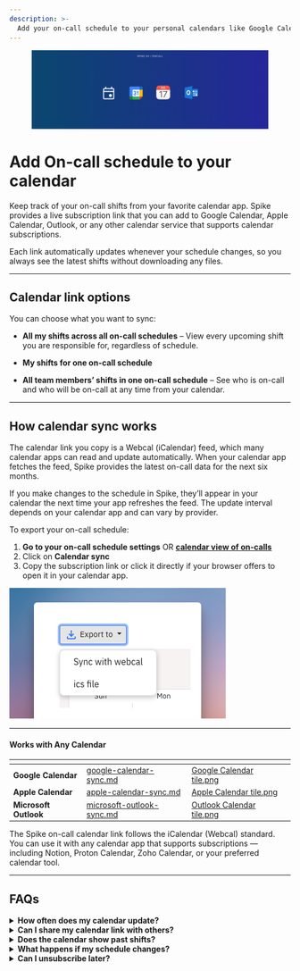 ```yaml
---
description: >-
  Add your on-call schedule to your personal calendars like Google Calendar, Apple, and more.
---
```


<figure><img src="../../.gitbook/assets/oncall/export-oncall-calendar--cover.png" alt="Export on-call schedule to your calendar"><figcaption></figcaption></figure>

# Add On-call schedule to your calendar

Keep track of your on-call shifts from your favorite calendar app. Spike provides a live subscription link that you can add to Google Calendar, Apple Calendar, Outlook, or any other calendar service that supports calendar subscriptions.

Each link automatically updates whenever your schedule changes, so you always see the latest shifts without downloading any files.

---

## Calendar link options

You can choose what you want to sync:

- **All my shifts across all on-call schedules** – View every upcoming shift you are responsible for, regardless of schedule.

- **My shifts for one on-call schedule**

- **All team members’ shifts in one on-call schedule** – See who is on-call and who will be on-call at any time from your calendar.
---

## How calendar sync works

The calendar link you copy is a Webcal (iCalendar) feed, which many calendar apps can read and update automatically. When your calendar app fetches the feed, Spike provides the latest on-call data for the next six months.

If you make changes to the schedule in Spike, they’ll appear in your calendar the next time your app refreshes the feed. The update interval depends on your calendar app and can vary by provider.

To export your on-call schedule:

1. **Go to your on-call schedule settings** OR **[calendar view of on-calls](https://app.spike.sh/on-calls/calendar)**
2. Click on **Calendar sync**
3. Copy the subscription link or click it directly if your browser offers to open it in your calendar app.

![Export on-call calendar](<../../.gitbook/assets/oncall/export-oncall-calendar.png>)


---

#### Works with Any Calendar

<table data-view="cards">
  <thead>
    <tr>
      <th></th>
      <th></th>
      <th data-hidden data-card-target data-type="content-ref"></th>
      <th data-hidden data-card-cover data-type="files"></th>
    </tr>
  </thead>
  <tbody>
    <tr>
      <td><strong>Google Calendar</strong></td>
      <!-- <td>Example description 1.</td> -->
      <td><a href="google-calendar-sync.md">google-calendar-sync.md</a></td>
      <td><a href="../../.gitbook/assets/oncall/calendar-sync/Google Calendar tile.png">Google Calendar tile.png</a></td>
    </tr>
    <tr>
      <td><strong>Apple Calendar</strong></td>
      <!-- <td>Example description 1.</td> -->
      <td><a href="apple-calendar-sync.md">apple-calendar-sync.md</a></td>
      <td><a href="../../.gitbook/assets/oncall/calendar-sync/Apple Calendar tile.png">Apple Calendar tile.png</a></td>
    </tr>
    <tr>
      <td><strong>Microsoft Outlook</strong></td>
      <!-- <td>Example description 1.</td> -->
      <td><a href="microsoft-outlook-sync.md">microsoft-outlook-sync.md</a></td>
      <td><a href="../../.gitbook/assets/oncall/calendar-sync/Outlook Calendar tile.png">Outlook Calendar tile.png</a></td>
    </tr>
  </tbody>
</table>

<!-- <table data-view="cards"><thead><tr><th></th><th></th><th></th><th data-hidden data-card-cover data-type="files"></th><th data-hidden data-card-target data-type="content-ref"></th></tr></thead><tbody><tr><td>Linear</td><td>Connect with Linear to create issues about incidents</td><td></td><td><a href="../../.gitbook/assets/oncall/calendar-sync/Google Calendar tile.png">Google Calendar tile.png</a></td><td><a href="google-calendar-sync.md">google-calendar-sync.md</a></td></tr><tr><td>Google Calendar</td><td></td><td><a href="../../.gitbook/assets/oncall/calendar-sync/Apple Calendar tile.png">Apple Calendar tile.png</a></td><td><a href="apple-calendar-sync.md">apple-calendar-sync.md</a></td></tr><tr><td>Apple Calendar</td><td></td><td><a href="../../.gitbook/assets/oncall/calendar-sync/Outlook Calendar tile.png">Outlook Calendar tile.png</a></td><td><a href="microsoft-outlook-sync.md">microsoft-outlook-sync.md</a></td></tr></tbody></table> -->

The Spike on-call calendar link follows the iCalendar (Webcal) standard.
You can use it with any calendar app that supports subscriptions — including Notion, Proton Calendar, Zoho Calendar, or your preferred calendar tool.

---

## FAQs

<details>
<summary><strong>How often does my calendar update?</strong></summary>
Your calendar app decides how often it refreshes the subscription. Spike always serves the latest data when requested.
</details>

<details>
<summary><strong>Can I share my calendar link with others?</strong></summary>
Yes but remember that sharing it will expose your schedule.
</details>

<details>
<summary><strong>Does the calendar show past shifts?</strong></summary>
No. The feed only includes upcoming shifts for the next six months.
</details>

<details>
<summary><strong>What happens if my schedule changes?</strong></summary>
Your subscribed calendar will update automatically the next time it refreshes the feed.
</details>

<details>
<summary><strong>Can I unsubscribe later?</strong></summary>
Yes. You can remove the subscribed calendar anytime from your calendar app’s settings.
</details>
